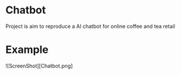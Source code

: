 # Chatbot
Project is aim to reproduce a AI chatbot for online coffee and tea retail

# Example
![ScreenShot][Chatbot.png]
